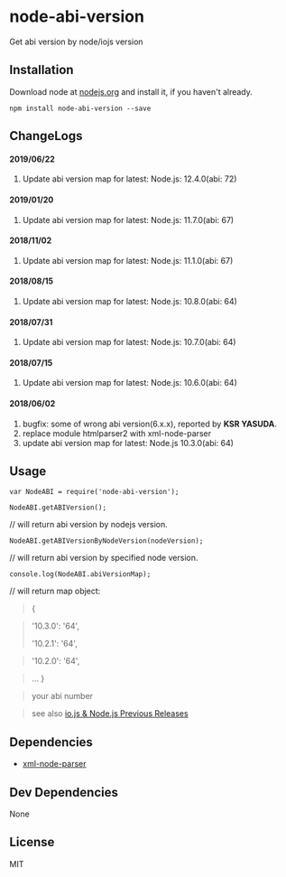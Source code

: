 # node-abi-version 

Get abi version by node/iojs version

## Installation

Download node at [nodejs.org](http://nodejs.org) and install it, if you haven't already.

```
npm install node-abi-version --save
```

## ChangeLogs

#### 2019/06/22

1. Update abi version map for latest: Node.js: 12.4.0(abi: 72)

#### 2019/01/20

1. Update abi version map for latest: Node.js: 11.7.0(abi: 67)

#### 2018/11/02

1. Update abi version map for latest: Node.js: 11.1.0(abi: 67)

#### 2018/08/15

1. Update abi version map for latest: Node.js: 10.8.0(abi: 64)

#### 2018/07/31

1. Update abi version map for latest: Node.js: 10.7.0(abi: 64)

#### 2018/07/15

1. Update abi version map for latest: Node.js: 10.6.0(abi: 64)

#### 2018/06/02
 
1. bugfix: some of wrong abi version(6.x.x), reported by 
**KSR YASUDA**.
2. replace module htmlparser2 with xml-node-parser
3. update abi version map for latest: Node.js 10.3.0(abi: 64)

## Usage

	var NodeABI = require('node-abi-version');

	NodeABI.getABIVersion();

//   will return abi version by nodejs version.

	NodeABI.getABIVersionByNodeVersion(nodeVersion);

//    will return abi version by specified node version.

	console.log(NodeABI.abiVersionMap);

//  will return map object:
>
>  {

> '10.3.0': '64',
>
> '10.2.1': '64',

> '10.2.0': '64',

>    ...
>  }


> your abi number

> see also [io.js & Node.js Previous Releases](https://nodejs.org/en/download/releases/)


## Dependencies

- [xml-node-parser](https://github.com/samick17/xml-node-parser)

## Dev Dependencies


None

## License

MIT
